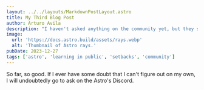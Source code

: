 ```yaml
---
layout: ../../layouts/MarkdownPostLayout.astro
title: My Third Blog Post
author: Arturo Avila
description: "I haven't asked anything on the community yet, but they seem really chill"
image:
  url: 'https://docs.astro.build/assets/rays.webp'
  alt: 'Thumbnail of Astro rays.'
pubDate: 2023-12-27
tags: ['astro', 'learning in public', 'setbacks', 'community']
---
```


So far, so good. If I ever have some doubt that I can't figure out on my own, I will undoubtedly go to ask on the Astro's Discord.

